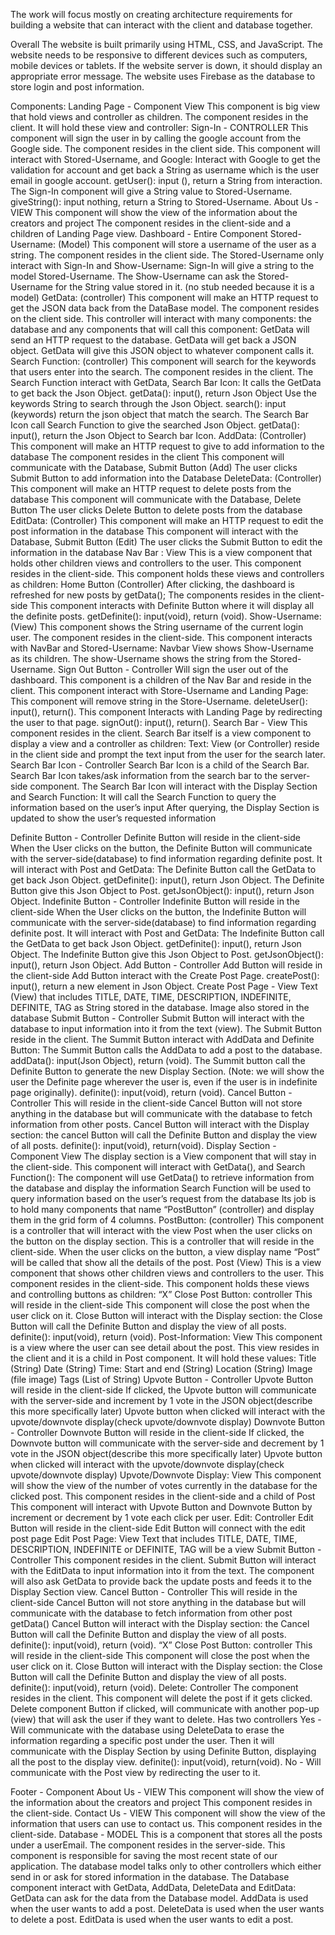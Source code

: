 The work will focus mostly on creating architecture requirements for building a website that can interact with the client and database together. 

Overall
The website is built primarily using HTML, CSS, and JavaScript.
The website needs to be responsive to different devices such as computers, mobile devices or tablets.
If the website server is down, it should display an appropriate error message.
The website uses Firebase as the database to store login and post information.


Components:
Landing Page - Component View
This component is big view that hold views and controller as children.
The component resides in the client.
It will hold these view and controller:
Sign-In - CONTROLLER
This component will sign the user in by calling the google account from the Google side.
The component resides in the client side.
This component will interact with Stored-Username, and Google:
Interact with Google to get the validation for account and get back a String as username which is the user email in google account. getUser(): input (), return a String from interaction.
The Sign-In component will give a String value to Stored-Username. giveString(): input nothing, return a String to Stored-Username.
About Us - VIEW
This component will show the view of the information about the creators and project
The component resides in the client-side and a children of Landing Page view.
Dashboard - Entire Component
Stored-Username: (Model)
This component will store a username of the user as a string.
The component resides in the client side.
The Stored-Username only interact with Sign-In and Show-Username:
Sign-In will give a string to the model Stored-Username.
The Show-Username can ask the Stored-Username for the String value stored in it. (no stub needed because it is a model)
GetData: (controller)
This component will make an HTTP request to get the JSON data back from the DataBase model.
The component resides on the client side.
This controller will interact with many components: the database and any components that will call this component:
GetData will send an HTTP request to the database.
GetData will get back a JSON object.
GetData will give this JSON object to whatever component calls it.
Search Function: (controller)
This component will search for the keywords that users enter into the search.
The component resides in the client.
The Search Function interact with GetData, Search Bar Icon:
It calls the GetData to get back the Json Object. getData(): input(), return Json Object
Use the keywords String to search through the Json Object. search(): input (keywords) return the json object that match the search.
The Search Bar Icon call Search Function to give the searched Json Object. getData(): input(), return the Json Object to Search bar Icon.
AddData: (Controller)
This component will make an HTTP request to give to add information to the database
The component resides in the client
This component will communicate with the Database, Submit Button (Add)
The user clicks Submit Button to add information into the Database
DeleteData: (Controller)
This component will make an HTTP request to delete posts from the database
This component will communicate with the Database, Delete Button
The user clicks Delete Button to delete posts from the database
EditData: (Controller)
This component will make an HTTP request to edit the post information in the database
This component will interact with the Database, Submit Button (Edit)
The user clicks the Submit Button to edit the information in the database
Nav Bar : View
This is a view component that holds other children views and controllers to the user.
This component resides in the client-side.
This component holds these views and controllers as children:
Home Button (Controller)
After clicking, the dashboard is refreshed for new posts by getData();
The components resides in the client-side
This component interacts with Definite Button where it will display all the definite posts. getDefinite(): input(void), return (void).
Show-Username: (View)
This component shows the String username of the current login user.
The component resides in the client-side.
This component interacts with NavBar and Stored-Username:
Navbar View shows Show-Username as its children.
The show-Username shows the string from the Stored-Username. 
Sign Out Button - Controller
Will sign the user out of the dashboard.
This component is a children of the Nav Bar and reside in the client.
This component interact with Store-Username and Landing Page:
This component will remove string in the Store-Username. deleteUser(): input(), return().
This component Interacts with Landing Page by redirecting the user to that page. signOut(): input(), return().
Search Bar - View
This component resides in the client.
Search Bar itself is a view component to display a view and a controller as children:
Text: View (or Controller) reside in the client side and prompt the text input from the user for the search later.
Search Bar Icon - Controller
Search Bar Icon is a child of the Search Bar.
Search Bar Icon takes/ask information from the search bar to the server-side component.
The Search Bar Icon will interact with the Display Section and Search Function:
It will call the Search Function to query the information based on the user’s input
After querying, the Display Section is updated to show the user’s requested information


Definite Button - Controller
Definite Button will reside in the client-side
When the User clicks on the button, the Definite Button will communicate with the server-side(database) to find information regarding definite post.
It will interact with Post and GetData:
The Definite Button call the GetData to get back Json Object. getDefinite(): input(), return Json Object.
The Definite Button give this Json Object to Post. getJsonObject(): input(), return Json Object.
Indefinite Button - Controller
Indefinite Button will reside in the client-side
When the User clicks on the button, the Indefinite Button will communicate with the server-side(database) to find information regarding definite post.
It will interact with Post and GetData:
The Indefinite Button call the GetData to get back Json Object. getDefinite(): input(), return Json Object.
The Indefinite Button give this Json Object to Post. getJsonObject(): input(), return Json Object.
Add Button - Controller
Add Button will reside in the client-side
Add Button interact with the Create Post Page. createPost(): input(), return a new element in Json Object.
Create Post Page - View
Text (View) that includes TITLE, DATE, TIME, DESCRIPTION, INDEFINITE, DEFINITE, TAG as String stored in the database. Image also stored in the database
Submit Button - Controller
Submit Button will interact with the database to input information into it from the text (view).
The Submit Button reside in the client.
The Summit Button interact with AddData and Definite Button:
The Summit Button calls the AddData to add a post to the database. addData(): input(Json Object), return (void).
The Summit button call the Definite Button to generate the new Display Section. (Note: we will show the user the Definite page wherever the user is, even if the user is in indefinite page originally). definite(): input(void), return (void).
Cancel Button - Controller 
This will reside in the client-side
Cancel Button will not store anything in the database but will communicate with the database to fetch information from other posts.
Cancel Button will interact with the Display section: the cancel Button will call the Definite Button and display the view of all posts. definite(): input(void), return(void).
Display Section - Component View
The display section is a View component that will stay in the client-side.
This component will interact with GetData(), and Search Function():
The component will use GetData() to retrieve information from the database and display the information
Search Function will be used to query information based on the user’s request from the database
Its job is to hold many components that name “PostButton” (controller) and display them in the grid form of 4 columns.
PostButton: (controller)
This component is a controller that will interact with the view Post when the user clicks on the button on the display section.
This is a controller that will reside in the client-side.
When the user clicks on the button, a view display name “Post” will be called that show all the details of the post.
Post (View)
This is a view component that shows other children views and controllers to the user.
This component resides in the client-side.
This component holds these views and controlling buttons as children:
“X” Close Post Button: controller
This will reside in the client-side
This component will close the post when the user click on it.
Close Button will interact with the Display section: the Close Button will call the Definite Button and display the view of all posts. definite(): input(void), return (void).
Post-Information: View
This component is a view where the user can see detail about the post.
This view resides in the client and it is a child in Post component.
It will hold these values:
Title (String)
Date (String)
Time: Start and end (String)
Location (String)
Image (file image)
Tags (List of String)
Upvote Button - Controller
Upvote Button will reside in the client-side
If clicked, the Upvote button will communicate with the server-side and increment by 1 vote in the JSON object(describe this more specifically later)
Upvote button when clicked will interact with the upvote/downvote display(check upvote/downvote display)
Downvote Button - Controller
Downvote Button will reside in the client-side
If clicked, the Downvote button will communicate with the server-side and decrement by 1 vote in the JSON object(describe this more specifically later)
Upvote button when clicked will interact with the upvote/downvote display(check upvote/downvote display)
Upvote/Downvote Display: View
This component will show the view of the number of votes currently in the database for the clicked post.
This component resides in the client-side and a child of Post
This component will interact with Upvote Button and Downvote Button by increment or decrement by 1 vote each click per user.
Edit: Controller
Edit Button will reside in the client-side
Edit Button will connect with the edit post page
Edit Post Page: View
Text that includes TITLE, DATE, TIME, DESCRIPTION, INDEFINITE or DEFINITE, TAG will be a view
Submit Button - Controller
This component resides in the client.
Submit Button will interact with the EditData to input information into it from the text.
The component will also ask GetData to provide back the update posts and feeds it to the Display Section view.
Cancel Button - Controller 
This will reside in the client-side
Cancel Button will not store anything in the database but will communicate with the database to fetch information from other post getData()
Cancel Button will interact with the Display section: the Cancel Button will call the Definite Button and display the view of all posts. definite(): input(void), return (void).
“X” Close Post Button: controller
This will reside in the client-side
This component will close the post when the user click on it.
Close Button will interact with the Display section: the Close Button will call the Definite Button and display the view of all posts. definite(): input(void), return (void).
Delete: Controller
The component resides in the client.
This component will delete the post if it gets clicked.
Delete component Button if clicked, will communicate with another pop-up (view) that will ask the user if they want to delete. Has two controllers
Yes - Will communicate with the database using DeleteData to erase the information regarding a specific post under the user. Then it will communicate with the Display Section by using Definite Button, displaying all the post to the display view. definite(): input(void), return(void).
No - Will communicate with the Post view by redirecting the user to it.

Footer - Component
About Us - VIEW
This component will show the view of the information about the creators and project
This component resides in the client-side.
Contact Us - VIEW
This component will show the view of the information that users can use to contact us.
This component resides in the client-side.
Database - MODEL
This is a component that stores all the posts under a userEmail.
The component resides in the server-side.
This component is responsible for saving the most recent state of our application. The database model talks only to other controllers which either send in or ask for stored information in the database. 
The Database component interact with GetData, AddData, DeleteData and EditData:
GetData can ask for the data from the Database model.
AddData is used when the user wants to add a post.
DeleteData is used when the user wants to delete a post.
EditData is used when the user wants to edit a post.
